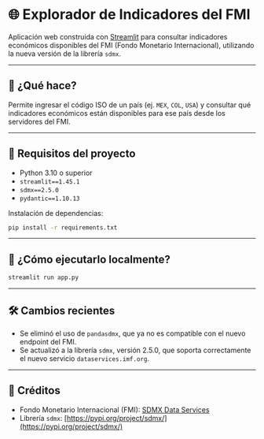 
# 🌐 Explorador de Indicadores del FMI

Aplicación web construida con [Streamlit](https://streamlit.io/) para consultar indicadores económicos disponibles del FMI (Fondo Monetario Internacional), utilizando la nueva versión de la librería `sdmx`.

---

## 📌 ¿Qué hace?

Permite ingresar el código ISO de un país (ej. `MEX`, `COL`, `USA`) y consultar qué indicadores económicos están disponibles para ese país desde los servidores del FMI.

---

## 🧱 Requisitos del proyecto

- Python 3.10 o superior
- `streamlit==1.45.1`
- `sdmx==2.5.0`
- `pydantic==1.10.13`

Instalación de dependencias:

```bash
pip install -r requirements.txt
```

---

## 🚀 ¿Cómo ejecutarlo localmente?

```bash
streamlit run app.py
```

---

## 🛠️ Cambios recientes

- Se eliminó el uso de `pandasdmx`, que ya no es compatible con el nuevo endpoint del FMI.
- Se actualizó a la librería `sdmx`, versión 2.5.0, que soporta correctamente el nuevo servicio `dataservices.imf.org`.

---

## 🔗 Créditos

- Fondo Monetario Internacional (FMI): [SDMX Data Services](https://dataservices.imf.org/)
- Librería `sdmx`: [https://pypi.org/project/sdmx/](https://pypi.org/project/sdmx/)

